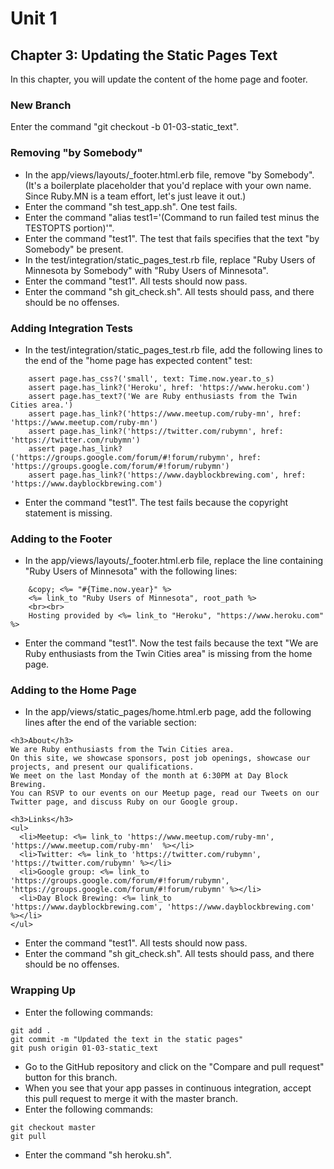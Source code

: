 # Unit 1
## Chapter 3: Updating the Static Pages Text

In this chapter, you will update the content of the home page and footer.

### New Branch
Enter the command "git checkout -b 01-03-static_text".

### Removing "by Somebody"
* In the app/views/layouts/_footer.html.erb file, remove "by Somebody".  (It's a boilerplate placeholder that you'd replace with your own name.  Since Ruby.MN is a team effort, let's just leave it out.)
* Enter the command "sh test_app.sh".  One test fails.
* Enter the command "alias test1='(Command to run failed test minus the TESTOPTS portion)'".
* Enter the command "test1".  The test that fails specifies that the text "by Somebody" be present.
* In the test/integration/static_pages_test.rb file, replace "Ruby Users of Minnesota by Somebody" with "Ruby Users of Minnesota".
* Enter the command "test1".  All tests should now pass.
* Enter the command "sh git_check.sh".  All tests should pass, and there should be no offenses.

### Adding Integration Tests
* In the test/integration/static_pages_test.rb file, add the following lines to the end of the "home page has expected content" test:
```
    assert page.has_css?('small', text: Time.now.year.to_s)
    assert page.has_link?('Heroku', href: 'https://www.heroku.com')
    assert page.has_text?('We are Ruby enthusiasts from the Twin Cities area.')
    assert page.has_link?('https://www.meetup.com/ruby-mn', href: 'https://www.meetup.com/ruby-mn')
    assert page.has_link?('https://twitter.com/rubymn', href: 'https://twitter.com/rubymn')
    assert page.has_link?('https://groups.google.com/forum/#!forum/rubymn', href: 'https://groups.google.com/forum/#!forum/rubymn')
    assert page.has_link?('https://www.dayblockbrewing.com', href: 'https://www.dayblockbrewing.com')
```
* Enter the command "test1".  The test fails because the copyright statement is missing.

### Adding to the Footer
* In the app/views/layouts/_footer.html.erb file, replace the line containing "Ruby Users of Minnesota" with the following lines:
```
    &copy; <%= "#{Time.now.year}" %>
    <%= link_to "Ruby Users of Minnesota", root_path %>
    <br><br>
    Hosting provided by <%= link_to "Heroku", "https://www.heroku.com" %>
```
* Enter the command "test1".  Now the test fails because the text "We are Ruby enthusiasts from the Twin Cities area" is missing from the home page.

### Adding to the Home Page
* In the app/views/static_pages/home.html.erb page, add the following lines after the end of the variable section:
```
<h3>About</h3>
We are Ruby enthusiasts from the Twin Cities area.
On this site, we showcase sponsors, post job openings, showcase our projects, and present our qualifications.
We meet on the last Monday of the month at 6:30PM at Day Block Brewing.
You can RSVP to our events on our Meetup page, read our Tweets on our Twitter page, and discuss Ruby on our Google group.

<h3>Links</h3>
<ul>
  <li>Meetup: <%= link_to 'https://www.meetup.com/ruby-mn', 'https://www.meetup.com/ruby-mn'  %></li>
  <li>Twitter: <%= link_to 'https://twitter.com/rubymn', 'https://twitter.com/rubymn' %></li>
  <li>Google group: <%= link_to 'https://groups.google.com/forum/#!forum/rubymn', 'https://groups.google.com/forum/#!forum/rubymn' %></li>
  <li>Day Block Brewing: <%= link_to 'https://www.dayblockbrewing.com', 'https://www.dayblockbrewing.com' %></li>
</ul>
```
* Enter the command "test1".  All tests should now pass.
* Enter the command "sh git_check.sh".  All tests should pass, and there should be no offenses.

### Wrapping Up
* Enter the following commands:
```
git add .
git commit -m "Updated the text in the static pages"
git push origin 01-03-static_text
```
* Go to the GitHub repository and click on the "Compare and pull request" button for this branch.
* When you see that your app passes in continuous integration, accept this pull request to merge it with the master branch.
* Enter the following commands:
```
git checkout master
git pull
```
* Enter the command "sh heroku.sh".
